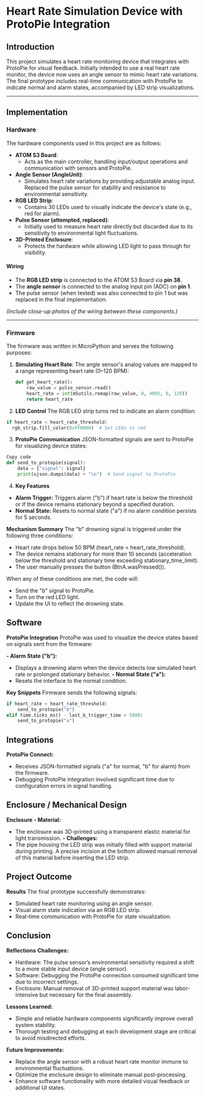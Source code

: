 # Heart Rate Simulation Device with ProtoPie Integration

## Introduction

This project simulates a heart rate monitoring device that integrates with ProtoPie for visual feedback. Initially intended to use a real heart rate monitor, the device now uses an angle sensor to mimic heart rate variations. The final prototype includes real-time communication with ProtoPie to indicate normal and alarm states, accompanied by LED strip visualizations.

---

## Implementation




### Hardware

The hardware components used in this project are as follows:
- **ATOM S3 Board**:
  - Acts as the main controller, handling input/output operations and communication with sensors and ProtoPie.
- **Angle Sensor (AngleUnit)**:
  - Simulates heart rate variations by providing adjustable analog input. Replaced the pulse sensor for stability and resistance to environmental sensitivity.
- **RGB LED Strip**:
  - Contains 30 LEDs used to visually indicate the device's state (e.g., red for alarm).
- **Pulse Sensor (attempted, replaced)**:
  - Initially used to measure heart rate directly but discarded due to its sensitivity to environmental light fluctuations.
- **3D-Printed Enclosure**:
  - Protects the hardware while allowing LED light to pass through for visibility.

#### Wiring
- The **RGB LED strip** is connected to the ATOM S3 Board via **pin 38**.
- The **angle sensor** is connected to the analog input pin (ADC) on **pin 1**.
- The pulse sensor (when tested) was also connected to pin 1 but was replaced in the final implementation.

*(Include close-up photos of the wiring between these components.)*

---

### Firmware

The firmware was written in MicroPython and serves the following purposes:

1. **Simulating Heart Rate**:
   The angle sensor's analog values are mapped to a range representing heart rate (0–120 BPM):
   ```python
   def get_heart_rate():
       raw_value = pulse_sensor.read()
       heart_rate = int(m5utils.remap(raw_value, 0, 4095, 0, 120))
       return heart_rate
   ```

2. **LED Control**
  The RGB LED strip turns red to indicate an alarm condition:
  ```python
  if heart_rate < heart_rate_threshold:
    rgb_strip.fill_color(0xFF0000)  # Set LEDs to red
  ```

3. **ProtoPie Communication**
JSON-formatted signals are sent to ProtoPie for visualizing device states:
```python
Copy code
def send_to_protopie(signal):
    data = {"signal": signal}
    print(ujson.dumps(data) + "\n")  # Send signal to ProtoPie
```

4. **Key Features**
- **Alarm Trigger:** 
Triggers alarm ("b") if heart rate is below the threshold or if the device remains stationary beyond a specified duration.
- **Normal State:** 
Resets to normal state ("a") if no alarm condition persists for 5 seconds.


**Mechanism Summary**
The "b" drowning signal is triggered under the following three conditions:
- Heart rate drops below 50 BPM (heart_rate < heart_rate_threshold).
- The device remains stationary for more than 10 seconds (acceleration below the threshold and stationary time exceeding stationary_time_limit).
- The user manually presses the button (BtnA.wasPressed()). 

When any of these conditions are met, the code will:
- Send the "b" signal to ProtoPie.
- Turn on the red LED light.
- Update the UI to reflect the drowning state.




## Software
**ProtoPie Integration**
ProtoPie was used to visualize the device states based on signals sent from the firmware:

**- Alarm State ("b"):**
- Displays a drowning alarm when the device detects low simulated heart rate or prolonged stationary behavior.
**- Normal State ("a"):**
- Resets the interface to the normal condition.

**Key Snippets**
Firmware sends the following signals:
```python
if heart_rate < heart_rate_threshold:
    send_to_protopie("b")
elif time.ticks_ms() - last_b_trigger_time > 5000:
    send_to_protopie("a")
```




## Integrations
**ProtoPie Connect:**
- Receives JSON-formatted signals ("a" for normal, "b" for alarm) from the firmware.
- Debugging ProtoPie integration involved significant time due to configuration errors in signal handling.

## Enclosure / Mechanical Design
**Enclosure**
**- Material:**
- The enclosure was 3D-printed using a transparent elastic material for light transmission.
**- Challenges:**
- The pipe housing the LED strip was initially filled with support material during printing. A precise incision at the bottom allowed manual removal of this material before inserting the LED strip.




## Project Outcome
**Results**
The final prototype successfully demonstrates:
- Simulated heart rate monitoring using an angle sensor.
- Visual alarm state indication via an RGB LED strip.
- Real-time communication with ProtoPie for state visualization.




## Conclusion
**Reflections**
**Challenges:**
- Hardware: The pulse sensor’s environmental sensitivity required a shift to a more stable input device (angle sensor).
- Software: Debugging the ProtoPie connection consumed significant time due to incorrect settings.
- Enclosure: Manual removal of 3D-printed support material was labor-intensive but necessary for the final assembly.

**Lessons Learned:**
- Simple and reliable hardware components significantly improve overall system stability.
- Thorough testing and debugging at each development stage are critical to avoid misdirected efforts.

**Future Improvements:**
- Replace the angle sensor with a robust heart rate monitor immune to environmental fluctuations.
- Optimize the enclosure design to eliminate manual post-processing.
- Enhance software functionality with more detailed visual feedback or additional UI states.




